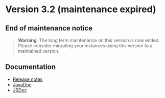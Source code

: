 Version 3.2 (maintenance expired)
=================================

End of maintenance notice
-------------------------

> **Warning**: The long term maintenance on this version is now ended.
> Please consider migrating your instances using this version to a maintained version.

Documentation
-------------

- [Release notes](./releasenote/index/)
- [JavaDoc](https://platform.simplicite.io/3.2/javadoc/)
- [JSDoc](https://platform.simplicite.io/3.2/jsdoc/)
